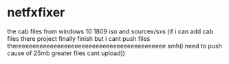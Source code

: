 # netfxfixer
the cab files from windows 10 1809 iso and sourcex/sxs (if i can add cab files there project finally finish but i cant push files thereeeeeeeeeeeeeeeeeeeeeeeeeeeeeeeeeeeeeeeeee smh(i need to push cause of 25mb greater files cant upload))
